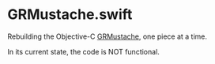 GRMustache.swift
================

Rebuilding the Objective-C [GRMustache](https://github.com/groue/GRMustache), one piece at a time.

In its current state, the code is NOT functional.
